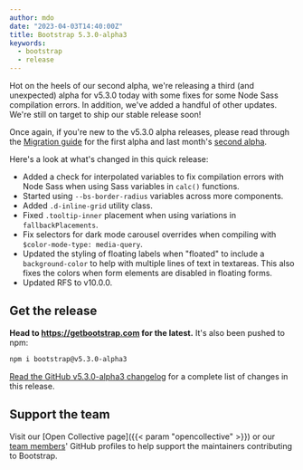 ```yaml
---
author: mdo
date: "2023-04-03T14:40:00Z"
title: Bootstrap 5.3.0-alpha3
keywords:
  - bootstrap
  - release
---
```


Hot on the heels of our second alpha, we're releasing a third (and unexpected) alpha for v5.3.0 today with some fixes for some Node Sass compilation errors. In addition, we've added a handful of other updates. We're still on target to ship our stable release soon!

Once again, if you're new to the v5.3.0 alpha releases, please read through the [Migration guide](https://getbootstrap.com/docs/5.3/migration/#v530-alpha1) for the first alpha and last month's [second alpha](https://getbootstrap.com/docs/5.3/migration/#v530-alpha2).

Here's a look at what's changed in this quick release:

- Added a check for interpolated variables to fix compilation errors with Node Sass when using Sass variables in `calc()` functions.
- Started using `--bs-border-radius` variables across more components.
- Added `.d-inline-grid` utility class.
- Fixed `.tooltip-inner` placement when using variations in `fallbackPlacements`.
- Fix selectors for dark mode carousel overrides when compiling with `$color-mode-type: media-query`.
- Updated the styling of floating labels when "floated" to include a `background-color` to help with multiple lines of text in textareas. This also fixes the colors when form elements are disabled in floating forms.
- Updated RFS to v10.0.0.

## Get the release

**Head to <https://getbootstrap.com> for the latest.** It's also been pushed to npm:

```sh
npm i bootstrap@v5.3.0-alpha3
```

[Read the GitHub v5.3.0-alpha3 changelog](https://github.com/twbs/bootstrap/releases/tag/v5.3.0-alpha3) for a complete list of changes in this release.

## Support the team

Visit our [Open Collective page]({{< param "opencollective" >}}) or our [team members](https://github.com/orgs/twbs/people)' GitHub profiles to help support the maintainers contributing to Bootstrap.

